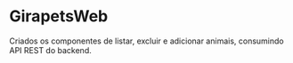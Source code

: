 # GirapetsWeb

Criados os componentes de listar, excluir e adicionar animais, consumindo API REST do backend.
